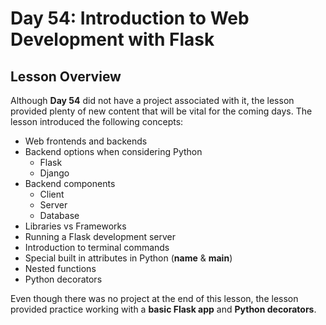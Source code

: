 # Day 54: Introduction to Web Development with Flask
## Lesson Overview
Although **Day 54** did not have a project associated with it, the lesson provided plenty of new content that will be vital for the coming days. The lesson introduced the following concepts:
- Web frontends and backends
- Backend options when considering Python
    - Flask
    - Django
- Backend components
    - Client
    - Server
    - Database
- Libraries vs Frameworks
- Running a Flask development server
- Introduction to terminal commands
- Special built in attributes in Python (__name__ & __main__)
- Nested functions
- Python decorators

Even though there was no project at the end of this lesson, the lesson provided practice working with a **basic Flask app** and **Python decorators**. 
